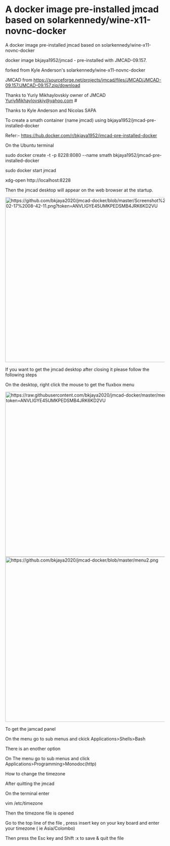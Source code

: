 # A docker image pre-installed jmcad based on solarkennedy/wine-x11-novnc-docker
A docker image pre-installed jmcad based on solarkennedy/wine-x11-novnc-docker


docker image  bkjaya1952/jmcad - pre-installed with JMCAD-09.157.                                    

forked from Kyle Anderson's  solarkennedy/wine-x11-novnc-docker                                      

JMCAD from https://sourceforge.net/projects/jmcad/files/JMCAD/JMCAD-09.157/JMCAD-09.157.zip/download                                                     

Thanks to Yuriy Mikhaylovskiy owner of JMCAD    YuriyMikhaylovskiy@yahoo.com                         #    

Thanks to  Kyle Anderson and Nicolas SAPA 

To create a smath container (name jmcad) using bkjaya1952/jmcad-pre-installed-docker

Refer:- https://hub.docker.com/r/bkjaya1952/jmcad-pre-installed-docker

On the Ubuntu terminal

sudo docker create -t -p 8228:8080 --name smath bkjaya1952/jmcad-pre-installed-docker

sudo docker start jmcad

xdg-open http://localhost:8228

Then the jmcad desktop will appear on the web browser at the startup.

<img src="https://github.com/bkjaya2020/jmcad-docker/blob/master/Screenshot%20from%202020-02-17%2008-42-11.png" alt="https://github.com/bkjaya2020/jmcad-docker/blob/master/Screenshot%20from%202020-02-17%2008-42-11.png?token=ANVLIGYE45UMKPEDSMB4JRK6KD2VU" class="shrinkToFit" width="625" height="520">


If you want to get the jmcad desktop after closing it please follow the following steps

On the desktop, right click the mouse to get the fluxbox menu


<img src="https://github.com/bkjaya2020/jmcad-docker/blob/master/menu2.png" alt="https://raw.githubusercontent.com/bkjaya2020/jmcad-docker/master/menu1.png?token=ANVLIGYE45UMKPEDSMB4JRK6KD2VU" class="shrinkToFit" width="625" height="520">


<img src="https://github.com/bkjaya2020/jmcad-docker/blob/master/menu2.png" alt="https://github.com/bkjaya2020/jmcad-docker/blob/master/menu2.png" class="shrinkToFit" width="625" height="520">







To get the jamcad panel

On the menu go to sub menus and ckick Applications>Shells>Bash

There is an enother option

On The menu go to sub menus and click Applications>Programming>Monodoc(http)

How to change the timezone

After quitting the jmcad

On the terminal enter

vim /etc/timezone

Then the timezone file is opened

Go to the top line of the file , press insert key on your key board and enter your timezone ( ie Asia/Colombo)

Then press the Esc key and Shift :x to save & quit the file
